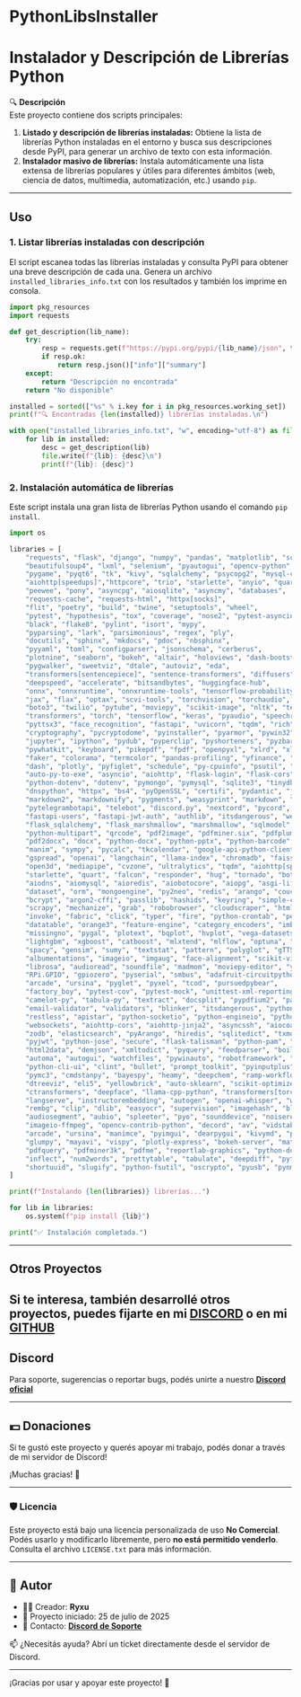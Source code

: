 # PythonLibsInstaller
# Instalador y Descripción de Librerías Python

🔍 **Descripción**  
Este proyecto contiene dos scripts principales:  
1. **Listado y descripción de librerías instaladas:** Obtiene la lista de librerías Python instaladas en el entorno y busca sus descripciones desde PyPI, para generar un archivo de texto con esta información.  
2. **Instalador masivo de librerías:** Instala automáticamente una lista extensa de librerías populares y útiles para diferentes ámbitos (web, ciencia de datos, multimedia, automatización, etc.) usando `pip`.

---

## Uso

### 1. Listar librerías instaladas con descripción

El script escanea todas las librerías instaladas y consulta PyPI para obtener una breve descripción de cada una. Genera un archivo `installed_libraries_info.txt` con los resultados y también los imprime en consola.

```python
import pkg_resources
import requests

def get_description(lib_name):
    try:
        resp = requests.get(f"https://pypi.org/pypi/{lib_name}/json", timeout=5)
        if resp.ok:
            return resp.json()["info"]["summary"]
    except:
        return "Descripción no encontrada"
    return "No disponible"

installed = sorted(["%s" % i.key for i in pkg_resources.working_set])
print(f"🔍 Encontradas {len(installed)} librerías instaladas.\n")

with open("installed_libraries_info.txt", "w", encoding="utf-8") as file:
    for lib in installed:
        desc = get_description(lib)
        file.write(f"{lib}: {desc}\n")
        print(f"{lib}: {desc}")
````

### 2. Instalación automática de librerías

Este script instala una gran lista de librerías Python usando el comando `pip install`.

```python
import os

libraries = [
    "requests", "flask", "django", "numpy", "pandas", "matplotlib", "scipy", "sklearn",
    "beautifulsoup4", "lxml", "selenium", "pyautogui", "opencv-python", "pillow",
    "pygame", "pyqt6", "tk", "kivy", "sqlalchemy", "psycopg2", "mysql-connector-python",
    "aiohttp[speedups]","httpcore", "trio", "starlette", "anyio", "quart", "h11", "uvicorn[standard]",
    "peewee", "pony", "asyncpg", "aiosqlite", "asyncmy", "databases",
    "requests-cache", "requests-html", "httpx[socks]",
    "flit", "poetry", "build", "twine", "setuptools", "wheel",
    "pytest", "hypothesis", "tox", "coverage", "nose2", "pytest-asyncio",
    "black", "flake8", "pylint", "isort", "mypy",
    "pyparsing", "lark", "parsimonious", "regex", "ply",
    "docutils", "sphinx", "mkdocs", "pdoc", "nbsphinx",
    "pyyaml", "toml", "configparser", "jsonschema", "cerberus",
    "plotnine", "seaborn", "bokeh", "altair", "holoviews", "dash-bootstrap-components",
    "pygwalker", "sweetviz", "dtale", "autoviz", "eda",
    "transformers[sentencepiece]", "sentence-transformers", "diffusers", "datasets", "peft",
    "deepspeed", "accelerate", "bitsandbytes", "huggingface-hub",
    "onnx", "onnxruntime", "onnxruntime-tools", "tensorflow-probability",
    "jax", "flax", "optax", "scvi-tools", "torchvision", "torchaudio",
    "boto3", "twilio", "pytube", "moviepy", "scikit-image", "nltk", "textblob",
    "transformers", "torch", "tensorflow", "keras", "pyaudio", "speechrecognition",
    "pyttsx3", "face_recognition", "fastapi", "uvicorn", "tqdm", "rich", "loguru",
    "cryptography", "pycryptodome", "pyinstaller", "pyarmor", "pywin32", "notebook",
    "jupyter", "ipython", "pydub", "pyperclip", "pyshorteners", "pyzbar", "pynput",
    "pywhatkit", "keyboard", "pikepdf", "fpdf", "openpyxl", "xlrd", "xlwt", "reportlab",
    "faker", "colorama", "termcolor", "pandas-profiling", "yfinance", "streamlit",
    "dash", "plotly", "pyfiglet", "schedule", "py-cpuinfo", "psutil", "watchdog",
    "auto-py-to-exe", "asyncio", "aiohttp", "flask-login", "flask-cors",
    "python-dotenv", "dotenv", "pymongo", "pymysql", "sqlite3", "tinydb", "whois",
    "dnspython", "httpx", "bs4", "pyOpenSSL", "certifi", "pydantic", "jinja2",
    "markdown2", "markdownify", "pygments", "weasyprint", "markdown", "html2text",
    "pytelegrambotapi", "telebot", "discord.py", "nextcord", "pycord", "aiofiles",
    "fastapi-users", "fastapi-jwt-auth", "authlib", "itsdangerous", "werkzeug",
    "flask_sqlalchemy", "flask_marshmallow", "marshmallow", "sqlmodel", "uvloop",
    "python-multipart", "qrcode", "pdf2image", "pdfminer.six", "pdfplumber", "fitz",
    "pdf2docx", "docx", "python-docx", "python-pptx", "python-barcode", "pyglet",
    "manim", "sympy", "pycalc", "tkcalendar", "google-api-python-client", "google-auth",
    "gspread", "openai", "langchain", "llama-index", "chromadb", "faiss-cpu",
    "open3d", "mediapipe", "cvzone", "ultralytics", "tqdm", "aiohttp[speedups]"
    "starlette", "quart", "falcon", "responder", "hug", "tornado", "bottle", "fastapi-utils", "connexion", "sanic",
    "aiodns", "aiomysql", "aioredis", "aiobotocore", "aiopg", "asgi-lifespan", "async-lru",
    "dataset", "orm", "mongoengine", "py2neo", "redis", "arango", "couchdb", "influxdb", "pyrebase", "fireo",
    "bcrypt", "argon2-cffi", "passlib", "hashids", "keyring", "simple-crypt", "secure-smtplib",
    "scrapy", "mechanize", "grab", "robobrowser", "cloudscraper", "html5lib", "parsel",
    "invoke", "fabric", "click", "typer", "fire", "python-crontab", "pexpect",
    "datatable", "orange3", "feature-engine", "category_encoders", "imbalanced-learn", "patsy", "lifelines",
    "missingno", "pygal", "plotext", "bqplot", "hvplot", "vega-datasets", "altair-viewer",
    "lightgbm", "xgboost", "catboost", "mlxtend", "mlflow", "optuna", "shap", "lime", "autokeras", "darts", "neuralprophet", "pytorch-lightning",
    "spacy", "gensim", "sumy", "textstat", "pattern", "polyglot", "gTTS", "deep-translator", "newspaper3k",
    "albumentations", "imageio", "imgaug", "face-alignment", "scikit-video",
    "librosa", "audioread", "soundfile", "madmom", "moviepy-editor", "yt-dlp", "ytmusicapi", "spotipy",
    "RPi.GPIO", "gpiozero", "pyserial", "smbus", "adafruit-circuitpython-mcp9808", "pyfirmata",
    "arcade", "ursina", "pyglet", "pyxel", "tcod", "pursuedpybear",
    "factory_boy", "pytest-cov", "pytest-mock", "unittest-xml-reporting", "responses", "vcrpy",
    "camelot-py", "tabula-py", "textract", "docsplit", "pypdfium2", "pandocfilters",
    "email-validator", "validators", "blinker", "itsdangerous", "python-slugify", "humanize", "retry", "tenacity",
    "restless", "apistar", "python-socketio", "python-engineio", "python-sse", "requests-oauthlib",
    "websockets", "aiohttp-cors", "aiohttp-jinja2", "asyncssh", "aiocoap", "quart-cors", "quart-schema",
    "zodb", "elasticsearch", "pyArango", "hiredis", "sqlitedict", "txmongo", "rethinkdb", "apsw", "orator",
    "pyjwt", "python-jose", "secure", "flask-talisman", "python-pam", "ldap3", "cryptography_vectors",
    "html2data", "demjson", "xmltodict", "pyquery", "feedparser", "boilerpy3", "trafilatura", "newspaper",
    "automa", "autogui", "watchfiles", "pywinauto", "robotframework", "screeninfo", "pymsgbox", "pygetwindow",
    "python-cli-ui", "clint", "bullet", "prompt_toolkit", "pyinputplus", "inquirer", "python-box", "halo",
    "pymc3", "cmdstanpy", "bayespy", "heamy", "deepchem", "ramp-workflow", "mljar-supervised", "featuretools",
    "dtreeviz", "eli5", "yellowbrick", "auto-sklearn", "scikit-optimize", "ml-insights", "causalnex",
    "ctransformers", "deepface", "llama-cpp-python", "transformers[torch]", "sentencepiece", "vllm", "guidance",
    "langserve", "instructorembedding", "autogen", "openai-whisper", "whisperx", "audio-recorder-streamlit",
    "rembg", "clip", "dlib", "easyocr", "supervision", "imagehash", "blurhash", "imutils", "faceid", "mediapipe-silicon",
    "audiosegment", "aubio", "spleeter", "pyo", "sounddevice", "noisereduce", "pyroomacoustics", "praat-parselmouth",
    "imageio-ffmpeg", "opencv-contrib-python", "decord", "av", "vidstab", "vidgear",
    "arcade", "ursina", "manimce", "pyimgui", "dearpygui", "kivymd", "pyqtgraph", "pywebview", "cefpython3",
    "glumpy", "mayavi", "vispy", "plotly-express", "bokeh-server", "matplotlib-venn", "kaleido", "datashader",
    "pdfquery", "pdfminer3k", "pdfme", "reportlab-graphics", "python-docx-template", "docx2txt", "pandoc", "pytextrank",
    "inflect", "num2words", "prettytable", "tabulate", "deepdiff", "python-decouple", "fuzzywuzzy", "levenshtein",
    "shortuuid", "slugify", "python-fsutil", "oscrypto", "pyusb", "pynmea2", "pygtrie", "cachier", "retrying", "os"
]

print(f"Instalando {len(libraries)} librerías...")

for lib in libraries:
    os.system(f"pip install {lib}")

print("✅ Instalación completada.")
```

---

## Otros Proyectos

Si te interesa, también desarrollé otros proyectos, puedes fijarte en mi **[DISCORD](https://discord.gg/Fp8dWPBmKz)** o en mi **[GITHUB](https://github.com/Ryxu-dev)**
---

## Discord

Para soporte, sugerencias o reportar bugs, podés unirte a nuestro **[Discord oficial](https://discord.gg/Fp8dWPBmKz)**

---

## 💵 Donaciones

Si te gustó este proyecto y querés apoyar mi trabajo, podés donar a través de mi servidor de Discord!

¡Muchas gracias! 🙌

---

### 🛡️ Licencia

Este proyecto está bajo una licencia personalizada de uso **No Comercial**.  
Podés usarlo y modificarlo libremente, pero **no está permitido venderlo**.  
Consulta el archivo `LICENSE.txt` para más información.

---

## 👤 Autor

- 👨‍💻 Creador: **Ryxu**
- 📅 Proyecto iniciado: 25 de julio de 2025
- 📧 Contacto: **[Discord de Soporte](https://discord.gg/Fp8dWPBmKz)**

📫 ¿Necesitás ayuda?
Abrí un ticket directamente desde el servidor de Discord.

---

¡Gracias por usar y apoyar este proyecto! 🚀
